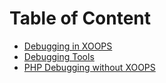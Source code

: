 # Table of Content

* [Debugging in XOOPS](book/1install.md)
* [Debugging Tools](book/2administration.md)
* [PHP Debugging without XOOPS](book/3preferences.md)


